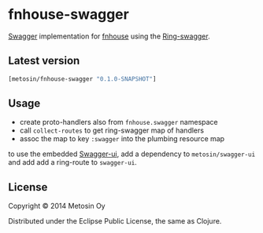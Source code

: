 # fnhouse-swagger

[Swagger](https://helloreverb.com/developers/swagger) implementation
for [fnhouse](https://github.com/Prismatic/fnhouse) using the
[Ring-swagger](https://github.com/metosin/ring-swagger).

## Latest version

```clojure
[metosin/fnhouse-swagger "0.1.0-SNAPSHOT"]
```

## Usage

- create proto-handlers also from `fnhouse.swagger` namespace
- call `collect-routes` to get ring-swagger map of handlers
- assoc the map to key `:swagger` into the plumbing resource map

to use the embedded [Swagger-ui](https://github.com/wordnik/swagger-ui),
add a dependency to `metosin/swagger-ui` and add add a ring-route to
`swagger-ui`.

## License

Copyright © 2014 Metosin Oy

Distributed under the Eclipse Public License, the same as Clojure.
